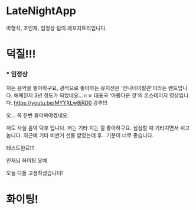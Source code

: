 # LateNightApp
박형석, 조인재, 임정상 팀의 레포지토리입니다. 

# 덕질!!!

### * 임정상

저는 음악을 좋아하구요, 광적으로 좋아하는 뮤지션은 '언니네이발관'이라는 밴드입니다. 해체된지 3년 정도가 되었네요...ㅠㅠ 
대표곡 '아름다운 것'의 온스테이지 영상입니다. 
https://youtu.be/MYYXLw8jRD0
강추!!!

오... 꼭 한번 들어봐야겠네요.

저도 사실 음악 덕후 입니다. 저는 기타 치는 걸 좋아하구요.
심심할 때 기타치면서 쉬고 놉니다. 
최근에 기타 비싼거 선물 받았는데 후.. 기분이 너무 좋습니다.

테스트완료!!!

인재님 화이팅
오예


오늘 다들 고생하셨습니다!
# 화이팅!


